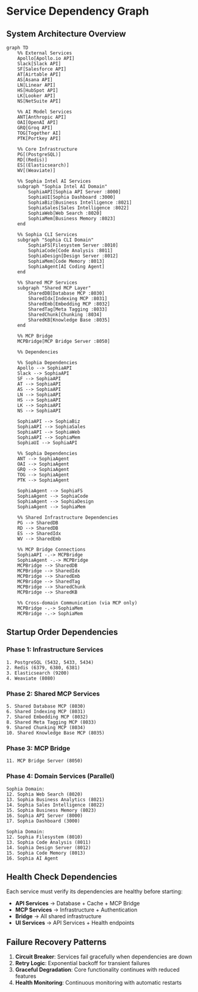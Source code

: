 # Service Dependency Graph

## System Architecture Overview

```mermaid
graph TD
    %% External Services
    Apollo[Apollo.io API] 
    Slack[Slack API]
    SF[Salesforce API]
    AT[Airtable API]
    AS[Asana API]
    LN[Linear API]
    HS[HubSpot API]
    LK[Looker API]
    NS[NetSuite API]
    
    %% AI Model Services
    ANT[Anthropic API]
    OAI[OpenAI API]
    GRQ[Groq API]
    TOG[Together AI]
    PTK[Portkey API]
    
    %% Core Infrastructure
    PG[(PostgreSQL)]
    RD[(Redis)]
    ES[(Elasticsearch)]
    WV[(Weaviate)]
    
    %% Sophia Intel AI Services
    subgraph "Sophia Intel AI Domain"
        SophiaAPI[Sophia API Server :8000]
        SophiaUI[Sophia Dashboard :3000]
        SophiaBiz[Business Intelligence :8021]
        SophiaSales[Sales Intelligence :8022]
        SophiaWeb[Web Search :8020]
        SophiaMem[Business Memory :8023]
    end
    
    %% Sophia CLI Services
    subgraph "Sophia CLI Domain"
        SophiaFS[Filesystem Server :8010]
        SophiaCode[Code Analysis :8011]
        SophiaDesign[Design Server :8012]
        SophiaMem[Code Memory :8013]
        SophiaAgent[AI Coding Agent]
    end
    
    %% Shared MCP Services
    subgraph "Shared MCP Layer"
        SharedDB[Database MCP :8030]
        SharedIdx[Indexing MCP :8031]
        SharedEmb[Embedding MCP :8032]
        SharedTag[Meta Tagging :8033]
        SharedChunk[Chunking :8034]
        SharedKB[Knowledge Base :8035]
    end
    
    %% MCP Bridge
    MCPBridge[MCP Bridge Server :8050]
    
    %% Dependencies
    
    %% Sophia Dependencies
    Apollo --> SophiaAPI
    Slack --> SophiaAPI
    SF --> SophiaAPI
    AT --> SophiaAPI
    AS --> SophiaAPI
    LN --> SophiaAPI
    HS --> SophiaAPI
    LK --> SophiaAPI
    NS --> SophiaAPI
    
    SophiaAPI --> SophiaBiz
    SophiaAPI --> SophiaSales
    SophiaAPI --> SophiaWeb
    SophiaAPI --> SophiaMem
    SophiaUI --> SophiaAPI
    
    %% Sophia Dependencies
    ANT --> SophiaAgent
    OAI --> SophiaAgent
    GRQ --> SophiaAgent
    TOG --> SophiaAgent
    PTK --> SophiaAgent
    
    SophiaAgent --> SophiaFS
    SophiaAgent --> SophiaCode
    SophiaAgent --> SophiaDesign
    SophiaAgent --> SophiaMem
    
    %% Shared Infrastructure Dependencies
    PG --> SharedDB
    RD --> SharedDB
    ES --> SharedIdx
    WV --> SharedEmb
    
    %% MCP Bridge Connections
    SophiaAPI -.-> MCPBridge
    SophiaAgent -.-> MCPBridge
    MCPBridge --> SharedDB
    MCPBridge --> SharedIdx
    MCPBridge --> SharedEmb
    MCPBridge --> SharedTag
    MCPBridge --> SharedChunk
    MCPBridge --> SharedKB
    
    %% Cross-domain Communication (via MCP only)
    MCPBridge -.-> SophiaMem
    MCPBridge -.-> SophiaMem
```

## Startup Order Dependencies

### Phase 1: Infrastructure Services
```
1. PostgreSQL (5432, 5433, 5434)
2. Redis (6379, 6380, 6381) 
3. Elasticsearch (9200)
4. Weaviate (8080)
```

### Phase 2: Shared MCP Services
```
5. Shared Database MCP (8030)
6. Shared Indexing MCP (8031)
7. Shared Embedding MCP (8032)
8. Shared Meta Tagging MCP (8033)
9. Shared Chunking MCP (8034)
10. Shared Knowledge Base MCP (8035)
```

### Phase 3: MCP Bridge
```
11. MCP Bridge Server (8050)
```

### Phase 4: Domain Services (Parallel)
```
Sophia Domain:
12. Sophia Web Search (8020)
13. Sophia Business Analytics (8021)
14. Sophia Sales Intelligence (8022)
15. Sophia Business Memory (8023)
16. Sophia API Server (8000)
17. Sophia Dashboard (3000)

Sophia Domain:
12. Sophia Filesystem (8010)
13. Sophia Code Analysis (8011)
14. Sophia Design Server (8012)
15. Sophia Code Memory (8013)
16. Sophia AI Agent
```

## Health Check Dependencies

Each service must verify its dependencies are healthy before starting:

- **API Services** → Database + Cache + MCP Bridge
- **MCP Services** → Infrastructure + Authentication
- **Bridge** → All shared infrastructure
- **UI Services** → API Services + Health endpoints

## Failure Recovery Patterns

1. **Circuit Breaker**: Services fail gracefully when dependencies are down
2. **Retry Logic**: Exponential backoff for transient failures
3. **Graceful Degradation**: Core functionality continues with reduced features
4. **Health Monitoring**: Continuous monitoring with automatic restarts
